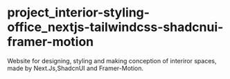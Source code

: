 # project_interior-styling-office_nextjs-tailwindcss-shadcnui-framer-motion
Website for designing, styling and making conception of interiror spaces, made by Next.Js,ShadcnUI and Framer-Motion.
